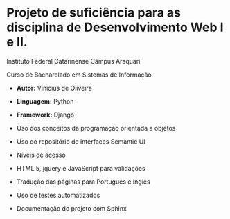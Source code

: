# Projeto de suficiência para as disciplina de Desenvolvimento Web I e II. 

Instituto Federal Catarinense Câmpus Araquari

Curso de Bacharelado em Sistemas de Informação

* **Autor:** Vinícius de Oliveira
* **Linguagem:** Python
* **Framework:** Django

* Uso dos conceitos da programação orientada a objetos
* Uso do repositório de interfaces Semantic UI
* Níveis de acesso
* HTML 5, jquery e JavaScript para validações
* Tradução das páginas para Português e Inglês
* Uso de testes automatizados 
* Documentação do projeto com Sphinx 
